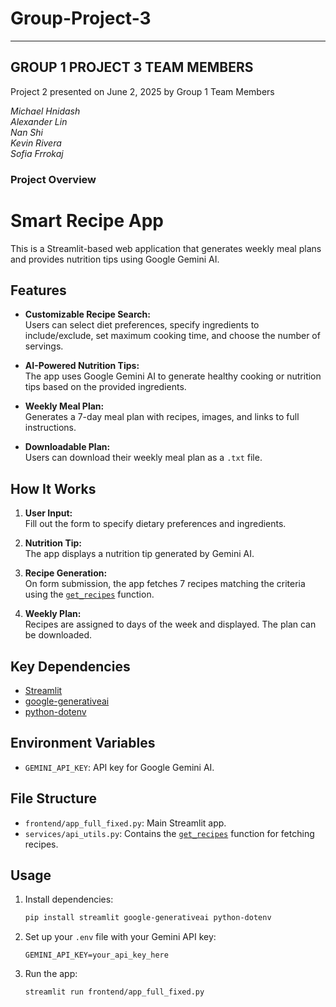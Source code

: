 # Group-Project-3
---
## GROUP 1 PROJECT 3 TEAM MEMBERS
 Project 2 presented on June 2, 2025 by Group 1 Team Members

 *Michael Hnidash*  
 *Alexander Lin*  
 *Nan Shi*   
 *Kevin Rivera*  
 *Sofia Frrokaj*  

### **Project Overview**

# Smart Recipe App

This is a Streamlit-based web application that generates weekly meal plans and provides nutrition tips using Google Gemini AI.

## Features

- **Customizable Recipe Search:**  
  Users can select diet preferences, specify ingredients to include/exclude, set maximum cooking time, and choose the number of servings.

- **AI-Powered Nutrition Tips:**  
  The app uses Google Gemini AI to generate healthy cooking or nutrition tips based on the provided ingredients.

- **Weekly Meal Plan:**  
  Generates a 7-day meal plan with recipes, images, and links to full instructions.

- **Downloadable Plan:**  
  Users can download their weekly meal plan as a `.txt` file.

## How It Works

1. **User Input:**  
   Fill out the form to specify dietary preferences and ingredients.

2. **Nutrition Tip:**  
   The app displays a nutrition tip generated by Gemini AI.

3. **Recipe Generation:**  
   On form submission, the app fetches 7 recipes matching the criteria using the [`get_recipes`](../services/api_utils.py) function.

4. **Weekly Plan:**  
   Recipes are assigned to days of the week and displayed. The plan can be downloaded.

## Key Dependencies

- [Streamlit](https://streamlit.io/)
- [google-generativeai](https://pypi.org/project/google-generativeai/)
- [python-dotenv](https://pypi.org/project/python-dotenv/)

## Environment Variables

- `GEMINI_API_KEY`: API key for Google Gemini AI.

## File Structure

- `frontend/app_full_fixed.py`: Main Streamlit app.
- `services/api_utils.py`: Contains the [`get_recipes`](../services/api_utils.py) function for fetching recipes.

## Usage

1. Install dependencies:
   ```sh
   pip install streamlit google-generativeai python-dotenv
   ```

2. Set up your `.env` file with your Gemini API key:
   ```
   GEMINI_API_KEY=your_api_key_here
   ```

3. Run the app:
   ```sh
   streamlit run frontend/app_full_fixed.py
   ```
